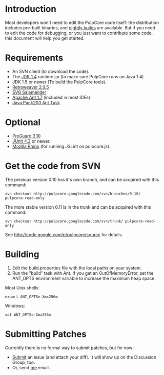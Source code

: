 # Introduction #

Most developers won't need to edit the PulpCore code itself: the distribution includes pre-built binaries, and [nightly builds](http://www.pulpcore.org/download/nightly/) are available. But if you need to edit the code for debugging, or you just want to contribute some code, this document will help you get started.

# Requirements #
  * An SVN client (to download the code).
  * The [JDK 1.4](http://java.sun.com/j2se/1.4.2/download.html) runtime jar (to make sure PulpCore runs on Java 1.4).
  * JDK 1.5 or newer (To build the PulpCore tools).
  * [Retroweaver 2.0.5](http://retroweaver.sourceforge.net/)
  * [SVG Salamander](https://svgsalamander.dev.java.net/)
  * [Apache Ant 1.7](http://ant.apache.org/) (included in most IDEs)
  * [Java Pack200 Ant Task](https://java-pack200-ant-task.dev.java.net/)

# Optional #
  * [ProGuard 3.10](http://proguard.sourceforge.net/)
  * [JUnit 4.3](http://junit.org/) or newer.
  * [Mozilla Rhino](http://www.mozilla.org/rhino/) (for running JSLint on pulpcore.js).

# Get the code from SVN #
The previous version 0.10 has it's own branch, and can be acquired with this command:
```
svn checkout http://pulpcore.googlecode.com/svn/branches/0.10/ pulpcore-read-only
```
The more stable version 0.11 is in the trunk and can be acquired with this command:
```
svn checkout http://pulpcore.googlecode.com/svn/trunk/ pulpcore-read-only
```
See http://code.google.com/p/pulpcore/source for details.

# Building #
  1. Edit the build.properties file with the local paths on your system.
  1. Run the "build" task with Ant.
If you get an OutOfMemoryError, set the ANT\_OPTS environment variable to increase the maximum heap space.

Most Unix shells:
```
export ANT_OPTS=-Xmx256m
```
Windows:
```
set ANT_OPTS=-Xmx256m
```

# Submitting Patches #
Currently there is no formal way to submit patches, but for now:

  * [Submit](http://code.google.com/p/pulpcore/issues/list) an issue (and attach your diff). It will show up on the Discussion Group, too.
  * Or, send [me](http://groups.google.com/groups/profile?enc_user=SNAhQRIAAACrqaZUIUh8-JBALTwjJ8-F8rhlH0Pnl47z4AZhN98BFg) email.